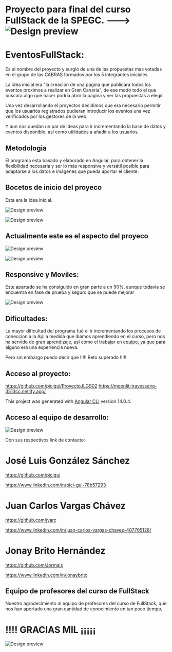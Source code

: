 # Proyecto para final del curso FullStack de la SPEGC. ---> ![Design preview](./src/assets/img/logo-favicon.png)

# EventosFullStack:

Es el nombre del proyecto y surgió de una de las propuestas mas votadas en el grupo de las CABRAS formados por los 5 integrantes iniciales.

La idea inicial era "la creación de una pagina que publicara todos los eventos proximos a realizar en Gran Canaria", de ese modo todo el que buscara algo que hacer podría abrir la pagina y ver las propuestas a elegir.

Una vez desarrollando el proyectos decidimos que era necesario permitir que los usuarios registrados pudieran introducir los eventos una vez verificados por los gestores de la web.

Y aun nos quedan un par de ideas para ir incrementando la base de datos y eventos disponible, así como utilidades a añadir a los usuarios.

## Metodologia

El programa esta basado y elaborado en Angular, para obtener la flexibilidad necesaria y ser lo más responsiva y versátil posible para adaptarse a los datos e imágenes que pueda aportar el cliente.

## Bocetos de inicio del proyeco

Esta era la idea inicial.

![Design preview](./Bocetos/idea1.png)

![Design preview](./Bocetos/idea2.png)

## Actualmente este es el aspecto del proyeco

![Design preview](./Bocetos/Actual1.png)

![Design preview](./Bocetos/Actual2.png)

## Responsive y Moviles:

Este apartado se ha consiguido en gran parte a un 90%, aunque todavia se encuentra en fase de prueba y seguro que se puede mejorar

![Design preview](./Bocetos/Responsive.png)

## Dificultades:

La mayor dificultad del programa fué el ir incrementando los procesos de coneccion a la Api a medida que ibamos aprendiendo en el curso, pero nos ha servido de gran aprendizaje, así como el trabajar en equipo, ya que para alguno era una experiencia nueva.

Pero sin embargo puedo decir que !!!!! Reto superado !!!!!

## Acceso al proyecto:

https://github.com/picigui/ProyectoJLGS02
https://moonlit-travesseiro-3513cc.netlify.app/

This project was generated with [Angular CLI](https://github.com/angular/angular-cli) version 14.0.4.

## Acceso al equipo de desarrollo:

![Design preview](./Bocetos/Equipo.png)

Con sus respectivos link de contacto:

# José Luis González Sánchez

https://github.com/picigui

https://www.linkedin.com/in/pici-gui-78b57293

# Juan Carlos Vargas Chávez

https://github.com/jvarc

https://www.linkedin.com/in/juan-carlos-vargas-chavez-407705128/

# Jonay Brito Hernández

https://github.com/Jormais

https://www.linkedin.com/in/jonaybrito

## Equipo de profesores del curso de FullStack

Nuestro agradecimiento al equipo de profesores del curso de FullStack, que nos han aportado una gran cantidad de conocimiento en tan poco tiempo,

# !!!! GRACIAS MIL ¡¡¡¡¡

![Design preview](./Bocetos/Equipo-de-profesores.png)
